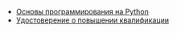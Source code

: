 * [Основы программирования на Python](certificates/001.pdf)
* [Удостоверение о повышении квалификации](certificates/002.pdf)